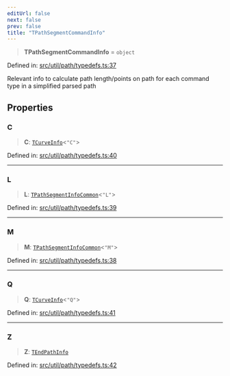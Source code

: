 ```yaml
---
editUrl: false
next: false
prev: false
title: "TPathSegmentCommandInfo"
---
```


> **TPathSegmentCommandInfo** = `object`

Defined in: [src/util/path/typedefs.ts:37](https://github.com/fabricjs/fabric.js/blob/e114448a1bce9b68a3e1bba337bc0c83a35c1aa5/src/util/path/typedefs.ts#L37)

Relevant info to calculate path length/points on path
for each command type in a simplified parsed path

## Properties

### C

> **C**: [`TCurveInfo`](/api/type-aliases/tcurveinfo/)\<`"C"`\>

Defined in: [src/util/path/typedefs.ts:40](https://github.com/fabricjs/fabric.js/blob/e114448a1bce9b68a3e1bba337bc0c83a35c1aa5/src/util/path/typedefs.ts#L40)

***

### L

> **L**: [`TPathSegmentInfoCommon`](/api/type-aliases/tpathsegmentinfocommon/)\<`"L"`\>

Defined in: [src/util/path/typedefs.ts:39](https://github.com/fabricjs/fabric.js/blob/e114448a1bce9b68a3e1bba337bc0c83a35c1aa5/src/util/path/typedefs.ts#L39)

***

### M

> **M**: [`TPathSegmentInfoCommon`](/api/type-aliases/tpathsegmentinfocommon/)\<`"M"`\>

Defined in: [src/util/path/typedefs.ts:38](https://github.com/fabricjs/fabric.js/blob/e114448a1bce9b68a3e1bba337bc0c83a35c1aa5/src/util/path/typedefs.ts#L38)

***

### Q

> **Q**: [`TCurveInfo`](/api/type-aliases/tcurveinfo/)\<`"Q"`\>

Defined in: [src/util/path/typedefs.ts:41](https://github.com/fabricjs/fabric.js/blob/e114448a1bce9b68a3e1bba337bc0c83a35c1aa5/src/util/path/typedefs.ts#L41)

***

### Z

> **Z**: [`TEndPathInfo`](/api/type-aliases/tendpathinfo/)

Defined in: [src/util/path/typedefs.ts:42](https://github.com/fabricjs/fabric.js/blob/e114448a1bce9b68a3e1bba337bc0c83a35c1aa5/src/util/path/typedefs.ts#L42)
